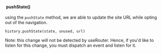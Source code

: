 ####  pushState()

using the `pushState` method, we are able to update the site URL while opting out of the navigation.

```
history.pushState(state, unused, url)
```

Note:
this change will not be detected by useRouter. Hence, if you'd like to listen for this change, you must dispatch an event and listen for it.
